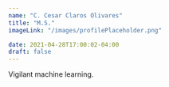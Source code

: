 ```yaml
---
name: "C. Cesar Claros Olivares"
title: "M.S."
imageLink: "/images/profilePlaceholder.png"

date: 2021-04-28T17:00:02-04:00
draft: false
---
```


Vigilant machine learning.
